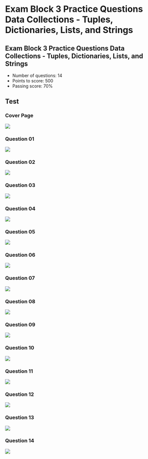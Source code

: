 # Exam Block 3 Practice Questions Data Collections - Tuples, Dictionaries, Lists, and Strings

## Exam Block 3 Practice Questions Data Collections - Tuples, Dictionaries, Lists, and Strings

* Number of questions: 14
* Points to score: 500
* Passing score: 70%

## Test

### Cover Page

![](<../../../../.gitbook/assets/Exam Block 3 Practice Questions Data Collections - Tuples, Dictionaries, Lists, and Strings 00.png>)

### Question 01

![](<../../../../.gitbook/assets/Exam Block 3 Practice Questions Data Collections - Tuples, Dictionaries, Lists, and Strings 01.png>)

### Question 02

![](<../../../../.gitbook/assets/Exam Block 3 Practice Questions Data Collections - Tuples, Dictionaries, Lists, and Strings 02.png>)

### Question 03

![](<../../../../.gitbook/assets/Exam Block 3 Practice Questions Data Collections - Tuples, Dictionaries, Lists, and Strings 03.png>)

### Question 04

![](<../../../../.gitbook/assets/Exam Block 3 Practice Questions Data Collections - Tuples, Dictionaries, Lists, and Strings 04.png>)

### Question 05

![](<../../../../.gitbook/assets/Exam Block 3 Practice Questions Data Collections - Tuples, Dictionaries, Lists, and Strings 05.png>)

### Question 06

![](<../../../../.gitbook/assets/Exam Block 3 Practice Questions Data Collections - Tuples, Dictionaries, Lists, and Strings 06.png>)

### Question 07

![](<../../../../.gitbook/assets/Exam Block 3 Practice Questions Data Collections - Tuples, Dictionaries, Lists, and Strings 07.png>)

### Question 08

![](<../../../../.gitbook/assets/Exam Block 3 Practice Questions Data Collections - Tuples, Dictionaries, Lists, and Strings 08.png>)

### Question 09

![](<../../../../.gitbook/assets/Exam Block 3 Practice Questions Data Collections - Tuples, Dictionaries, Lists, and Strings 09.png>)

### Question 10

![](<../../../../.gitbook/assets/Exam Block 3 Practice Questions Data Collections - Tuples, Dictionaries, Lists, and Strings 10.png>)

### Question 11

![](<../../../../.gitbook/assets/Exam Block 3 Practice Questions Data Collections - Tuples, Dictionaries, Lists, and Strings 11.png>)

### Question 12

![](<../../../../.gitbook/assets/Exam Block 3 Practice Questions Data Collections - Tuples, Dictionaries, Lists, and Strings 12.png>)

### Question 13

![](<../../../../.gitbook/assets/Exam Block 3 Practice Questions Data Collections - Tuples, Dictionaries, Lists, and Strings 13.png>)

### Question 14

![](<../../../../.gitbook/assets/Exam Block 3 Practice Questions Data Collections - Tuples, Dictionaries, Lists, and Strings 14.png>)


